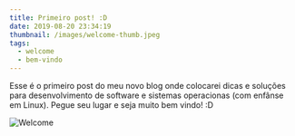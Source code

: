 ```yaml
---
title: Primeiro post! :D
date: 2019-08-20 23:34:19
thumbnail: /images/welcome-thumb.jpeg
tags: 
  - welcome
  - bem-vindo
---
```

Esse é o primeiro post do meu novo blog onde colocarei dicas e soluções para desenvolvimento de software e sistemas operacionas (com enfânse em Linux). 
Pegue seu lugar e seja muito bem vindo! :D

![Welcome](/images/welcome.jpeg)